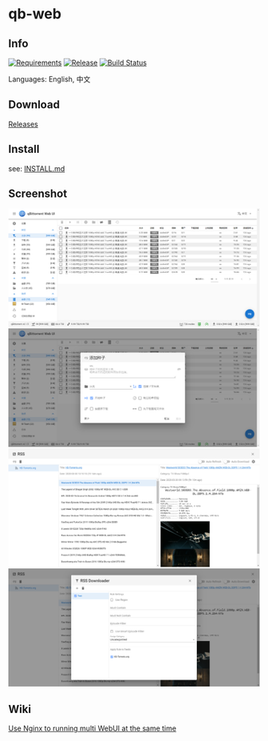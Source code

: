 # qb-web
## Info
[![Requirements](https://img.shields.io/badge/Tested-qBittorrent%20≥%20v4.1.5-brightgreen)](#)
[![Release](https://img.shields.io/github/v/release/CzBiX/qb-web?include_prereleases)](https://github.com/CzBiX/qb-web/releases/latest)
[![Build Status](https://travis-ci.com/CzBiX/qb-web.svg?branch=master)](https://travis-ci.com/CzBiX/qb-web)

Languages: English, 中文

## Download

[Releases](https://github.com/CzBiX/qb-web/releases/latest)

## Install

see: [INSTALL.md](./INSTALL.md)

## Screenshot

![Main](./screenshot/main.png)
![Add Torrents](./screenshot/add-torrents.png)
![RSS](./screenshot/rss.png)
![RSS Rule](./screenshot/rss-rule.png)

## Wiki

[Use Nginx to running multi WebUI at the same time](https://github.com/CzBiX/qb-web/wiki/Use-Nginx-to-running-multi-WebUI-at-the-same-time)
